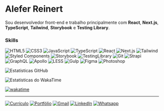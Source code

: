 # Alefer Reinert
Sou desenvolvedor front-end e trabalho principalmente com **React**, **Next.js**, **TypeScript**, **Tailwind**, **Storybook** e **Testing Library**.

### Skills  
![HTML5](https://img.shields.io/badge/HTML5-fff?style=for-the-badge&logo=html5) ![CSS3](https://img.shields.io/badge/CSS3-fff?style=for-the-badge&logo=css3&logoColor=156EB0)  ![JavaScript](https://img.shields.io/badge/JavaScript-fff?style=for-the-badge&logo=javascript)  ![TypeScript](https://img.shields.io/badge/TypeScript-fff?style=for-the-badge&logo=typescript)  ![React](https://img.shields.io/badge/React-fff?style=for-the-badge&logo=react)  ![Next.js](https://img.shields.io/badge/Next.js-fff?style=for-the-badge&logo=nextdotjs&logoColor=000)  ![Tailwind](https://img.shields.io/badge/Tailwind-fff?style=for-the-badge&logo=tailwindcss)  ![Styled Components](https://img.shields.io/badge/Styled%20Components-fff?style=for-the-badge&logo=styled-components) ![Storybook](https://img.shields.io/badge/Storybook-fff?style=for-the-badge&logo=storybook)  ![TestingLibrary](https://img.shields.io/badge/Testing%20Library-fff?style=for-the-badge&logo=testing-library)  ![Git](https://img.shields.io/badge/Git-fff?style=for-the-badge&logo=git)  ![Strapi](https://img.shields.io/badge/Strapi-fff?style=for-the-badge&logo=strapi&logoColor=4945FF)  ![GraphQL](https://img.shields.io/badge/GraphQL-fff?style=for-the-badge&logo=graphql&logoColor=EE1E92)  ![Apollo](https://img.shields.io/badge/Apollo-fff?style=for-the-badge&logo=apollographql&logoColor=102A47)  ![LESS](https://img.shields.io/badge/LESS-fff?style=for-the-badge&logo=less)  ![Gulp](https://img.shields.io/badge/Gulp-fff?style=for-the-badge&logo=gulp)  ![Figma](https://img.shields.io/badge/Figma-fff?style=for-the-badge&logo=figma)  ![Photoshop](https://img.shields.io/badge/Photoshop-fff?style=for-the-badge&logo=adobephotoshop)



![Estatísticas GitHub](https://github-readme-stats.vercel.app/api?username=aleferreinert&hide=prs,contribs&show_icons=true&theme=vue&custom_title=Estatísticas%20Github&locale=pt-br&rank_icon=github) 

![Estatísticas do WakaTime](https://github-readme-stats.vercel.app/api/wakatime?username=aleferreinert&theme=vue&locale=pt-br&v=2)

[![wakatime](https://wakatime.com/badge/user/38979235-41b3-49f4-8f17-7def5d04f3d2.svg?style=for-the-badge&v=1)](https://wakatime.com/@38979235-41b3-49f4-8f17-7def5d04f3d2)

___

[![Currículo](https://img.shields.io/badge/currículo-273849?style=for-the-badge)](https://drive.google.com/file/d/1rl5BEI5eoqREjQUh37iKNULMQAFPRAx0/view) [![Portfólio](https://img.shields.io/badge/PORTFÓLIO-00344a?style=for-the-badge)](https://aleferreinert.vercel.app)  [![Gmail](https://img.shields.io/badge/Email-D14836?style=for-the-badge)](mailto:aleferreinert@gmail.com)  [![LinkedIn](https://img.shields.io/badge/LinkedIn-0077B5?style=for-the-badge&logo=linkedin&logoColor=white)](https://www.linkedin.com/in/aleferreinert)  [![Whatsapp](https://img.shields.io/badge/WhatsApp-25D366?style=for-the-badge)](https://wa.me/5547999558118)  
